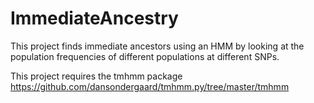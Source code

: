 # ImmediateAncestry

This project finds immediate ancestors using an HMM by looking at the population frequencies of different populations at different SNPs.

This project requires the tmhmm package https://github.com/dansondergaard/tmhmm.py/tree/master/tmhmm
